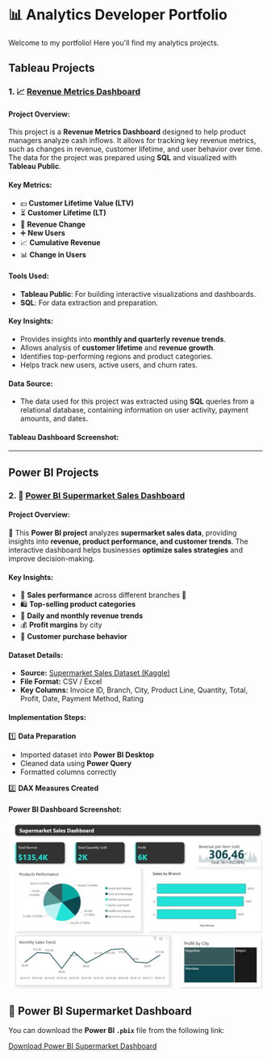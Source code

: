 # 📊 Analytics Developer Portfolio

Welcome to my portfolio! Here you'll find my analytics projects.

## Tableau Projects

### 1. 📈 [Revenue Metrics Dashboard](https://public.tableau.com/app/profile/violetta.taras/viz/Project-2_17021797046370/Project2_Revenue)

#### Project Overview:
This project is a **Revenue Metrics Dashboard** designed to help product managers analyze cash inflows. It allows for tracking key revenue metrics, such as changes in revenue, customer lifetime, and user behavior over time. The data for the project was prepared using **SQL** and visualized with **Tableau Public**.

#### Key Metrics:
- 💵 **Customer Lifetime Value (LTV)**
- ⏳ **Customer Lifetime (LT)**
- 🔄 **Revenue Change**
- ➕ **New Users**
- 📈 **Cumulative Revenue**
- 📊 **Change in Users**

#### Tools Used:
- **Tableau Public**: For building interactive visualizations and dashboards.
- **SQL**: For data extraction and preparation.

#### Key Insights:
- Provides insights into **monthly and quarterly revenue trends**.
- Allows analysis of **customer lifetime** and **revenue growth**.
- Identifies top-performing regions and product categories.
- Helps track new users, active users, and churn rates.

#### Data Source:
- The data used for this project was extracted using **SQL** queries from a relational database, containing information on user activity, payment amounts, and dates.

#### Tableau Dashboard Screenshot:


---

## Power BI Projects

### 2. 🛒 [Power BI Supermarket Sales Dashboard](#)

#### Project Overview:
🚀 This **Power BI project** analyzes **supermarket sales data**, providing insights into **revenue, product performance, and customer trends**. The interactive dashboard helps businesses **optimize sales strategies** and improve decision-making.

#### Key Insights:
- 🏬 **Sales performance** across different branches 📍
- 🛍️ **Top-selling product categories**
- 📅 **Daily and monthly revenue trends**
- 💰 **Profit margins** by city 
- 🎯 **Customer purchase behavior**

#### Dataset Details:
- **Source:** [Supermarket Sales Dataset (Kaggle)](https://www.kaggle.com/datasets)
- **File Format:** CSV / Excel
- **Key Columns:** Invoice ID, Branch, City, Product Line, Quantity, Total, Profit, Date, Payment Method, Rating

#### Implementation Steps:

1️⃣ **Data Preparation**  
- Imported dataset into **Power BI Desktop**  
- Cleaned data using **Power Query**  
- Formatted columns correctly 

2️⃣ **DAX Measures Created**

#### Power BI Dashboard Screenshot:
![Power BI Dashboard](https://github.com/ViolettaTaras/analytics-developer-portfolio/blob/main/Supermarket%20BI.png)

## 📂 Power BI Supermarket Dashboard

You can download the **Power BI `.pbix`** file from the following link:

[Download Power BI Supermarket Dashboard](https://github.com/ViolettaTaras/analytics-developer-portfolio/blob/main/PowerBI%20Supermarket.pbix)







